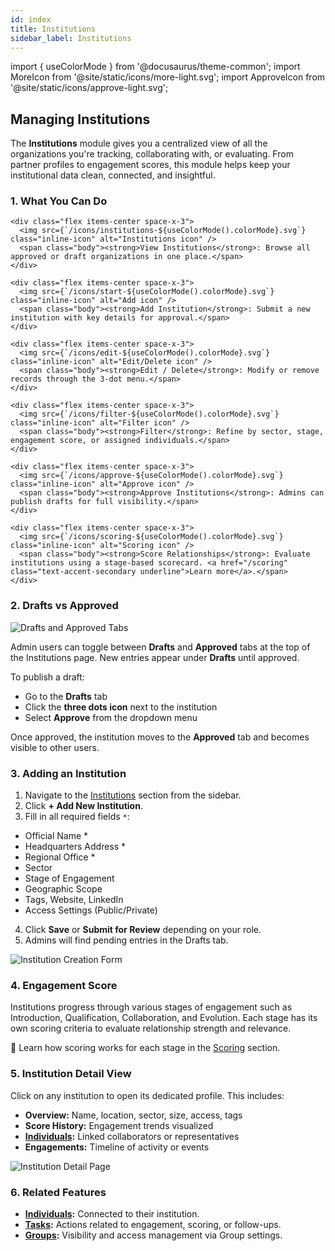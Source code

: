 ```yaml
---
id: index
title: Institutions
sidebar_label: Institutions
---
```


import { useColorMode } from '@docusaurus/theme-common';
import MoreIcon from '@site/static/icons/more-light.svg';
import ApproveIcon from '@site/static/icons/approve-light.svg';

<div class="p-6 bg-white rounded-lg shadow-sm space-y-6">

  <h2 class="h2 text-accent-secondary">Managing Institutions</h2>

  <p class="body text-gray-dark">
    The <strong>Institutions</strong> module gives you a centralized view of all the organizations you're tracking, collaborating with, or evaluating. From partner profiles to engagement scores, this module helps keep your institutional data clean, connected, and insightful.
  </p>

  ### 1. What You Can Do

  <div class="grid grid-cols-1 sm:grid-cols-2 gap-4 mt-4">

    <div class="flex items-center space-x-3">
      <img src={`/icons/institutions-${useColorMode().colorMode}.svg`} class="inline-icon" alt="Institutions icon" />
      <span class="body"><strong>View Institutions</strong>: Browse all approved or draft organizations in one place.</span>
    </div>

    <div class="flex items-center space-x-3">
      <img src={`/icons/start-${useColorMode().colorMode}.svg`} class="inline-icon" alt="Add icon" />
      <span class="body"><strong>Add Institution</strong>: Submit a new institution with key details for approval.</span>
    </div>

    <div class="flex items-center space-x-3">
      <img src={`/icons/edit-${useColorMode().colorMode}.svg`} class="inline-icon" alt="Edit/Delete icon" />
      <span class="body"><strong>Edit / Delete</strong>: Modify or remove records through the 3-dot menu.</span>
    </div>

    <div class="flex items-center space-x-3">
      <img src={`/icons/filter-${useColorMode().colorMode}.svg`} class="inline-icon" alt="Filter icon" />
      <span class="body"><strong>Filter</strong>: Refine by sector, stage, engagement score, or assigned individuals.</span>
    </div>

    <div class="flex items-center space-x-3">
      <img src={`/icons/approve-${useColorMode().colorMode}.svg`} class="inline-icon" alt="Approve icon" />
      <span class="body"><strong>Approve Institutions</strong>: Admins can publish drafts for full visibility.</span>
    </div>

    <div class="flex items-center space-x-3">
      <img src={`/icons/scoring-${useColorMode().colorMode}.svg`} class="inline-icon" alt="Scoring icon" />
      <span class="body"><strong>Score Relationships</strong>: Evaluate institutions using a stage-based scorecard. <a href="/scoring" class="text-accent-secondary underline">Learn more</a>.</span>
    </div>

  </div>


### 2. Drafts vs Approved

<div style={{ textAlign: 'center' }}>
  <img
    src="/img/institution-status-tabs.png"
    alt="Drafts and Approved Tabs"
    style={{
      borderRadius: '0.5rem',
      boxShadow: '0 0 10px rgba(0,0,0,0.05)',
      maxWidth: '100%',
      marginTop: '1rem'
    }}
  />
</div>

<p class="body mt-4">
  Admin users can toggle between <strong>Drafts</strong> and <strong>Approved</strong> tabs at the top of the Institutions page. New entries appear under <strong>Drafts</strong> until approved.
</p>

<p class="body">
  To publish a draft:
</p>

<ul class="list-disc pl-6 body">
  <li>Go to the <strong>Drafts</strong> tab</li>
  <li>Click the <MoreIcon className="icon-inline-text" /> <strong>three dots icon</strong> next to the institution</li>
  <li>Select <ApproveIcon className="icon-inline-text" /> <strong>Approve</strong> from the dropdown menu</li>
</ul>

<p class="body mt-2">
  Once approved, the institution moves to the <strong>Approved</strong> tab and becomes visible to other users.
</p>

  ### 3. Adding an Institution

  <ol class="list-decimal pl-6 body">
    <li>Navigate to the <a href="/institutions" class="text-accent-secondary underline">Institutions</a> section from the sidebar.</li>
    <li>Click <strong>+ Add New Institution</strong>.</li>
    <li>Fill in all required fields <code>*</code>:</li>
  </ol>

  <ul class="list-disc pl-10 mt-2 body">
    <li>Official Name *</li>
    <li>Headquarters Address *</li>
    <li>Regional Office *</li>
    <li>Sector</li>
    <li>Stage of Engagement</li>
    <li>Geographic Scope</li>
    <li>Tags, Website, LinkedIn</li>
    <li>Access Settings (Public/Private)</li>
  </ul>

  <ol start="4" class="list-decimal pl-6 body">
    <li>Click <strong>Save</strong> or <strong>Submit for Review</strong> depending on your role.</li>
    <li>Admins will find pending entries in the Drafts tab.</li>
  </ol>

  <div style={{ textAlign: 'center' }}>
    <img
      src="/img/institution-create-form.png"
      alt="Institution Creation Form"
      style={{ borderRadius: '0.5rem', boxShadow: '0 0 10px rgba(0,0,0,0.05)', maxWidth: '100%', marginTop: '1rem' }}
    />
  </div>

  ### 4. Engagement Score

  <p class="body">
    Institutions progress through various stages of engagement such as Introduction, Qualification, Collaboration, and Evolution. Each stage has its own scoring criteria to evaluate relationship strength and relevance.
  </p>

  <div class="mt-4 text-sm bg-gray-light p-4 rounded text-gray-dark">
    🧠 Learn how scoring works for each stage in the <a href="/scoring" class="text-accent-secondary underline">Scoring</a> section.
  </div>

  ### 5. Institution Detail View

  <p class="body">
    Click on any institution to open its dedicated profile. This includes:
  </p>

  <ul class="list-disc pl-6 body">
    <li><strong>Overview:</strong> Name, location, sector, size, access, tags</li>
    <li><strong>Score History:</strong> Engagement trends visualized</li>
    <li><strong><a href="/individuals" class="text-accent-secondary underline">Individuals</a>:</strong> Linked collaborators or representatives</li>
    <li><strong>Engagements:</strong> Timeline of activity or events</li>
  </ul>

  <div style={{ textAlign: 'center' }}>
    <img
      src="/img/institution-profile-overview.png"
      alt="Institution Detail Page"
      style={{ borderRadius: '0.5rem', boxShadow: '0 0 10px rgba(0,0,0,0.05)', maxWidth: '100%', marginTop: '1rem' }}
    />
  </div>

  ### 6. Related Features

  <ul class="list-disc pl-6 body">
    <li><strong><a href="/individuals" class="text-accent-secondary underline">Individuals</a>:</strong> Connected to their institution.</li>
    <li><strong><a href="/tasks" class="text-accent-secondary underline">Tasks</a>:</strong> Actions related to engagement, scoring, or follow-ups.</li>
    <li><strong><a href="/groups" class="text-accent-secondary underline">Groups</a>:</strong> Visibility and access management via Group settings.</li>
  </ul>

</div>